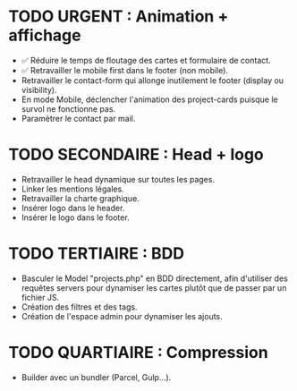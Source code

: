 # TODO URGENT : Animation + affichage

* :white_check_mark: Réduire le temps de floutage des cartes et formulaire de contact.
* :white_check_mark: Retravailler le mobile first dans le footer (non mobile).
* Retravailler le contact-form qui allonge inutilement le footer (display ou visibility).
* En mode Mobile, déclencher l'animation des project-cards puisque le survol ne fonctionne pas.
* Paramètrer le contact par mail.


# TODO SECONDAIRE : Head + logo

* Retravailler le head dynamique sur toutes les pages.
* Linker les mentions légales.
* Retravailler la charte graphique.
* Insérer logo dans le header.
* Insérer le logo dans le footer.


# TODO TERTIAIRE : BDD

* Basculer le Model "projects.php" en BDD directement, afin d'utiliser des requêtes servers pour dynamiser les cartes plutôt que de passer par un fichier JS.
* Création des filtres et des tags.
* Création de l'espace admin pour dynamiser les ajouts.

# TODO QUARTIAIRE : Compression

* Builder avec un bundler (Parcel, Gulp...).


